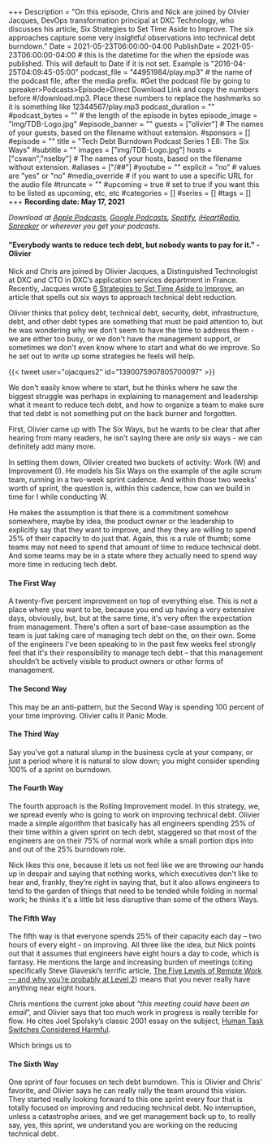 +++
Description = "On this episode, Chris and Nick are joined by Olivier Jacques, DevOps transformation principal at DXC Technology, who discusses his article, Six Strategies to Set Time Aside to Improve. The six approaches capture some very insightful observations into technical debt burndown."
Date = 2021-05-23T06:00:00-04:00
PublishDate = 2021-05-23T06:00:00-04:00 # this is the datetime for the when the epsiode was published. This will default to Date if it is not set. Example is "2016-04-25T04:09:45-05:00"
podcast_file = "44951984/play.mp3" # the name of the podcast file, after the media prefix.
#Get the podcast file by going to spreaker>Podcasts>Episode>Direct Download Link and copy the numbers before
#/download.mp3. Place these numbers to replace the hashmarks so it is something like 12344567/play.mp3 
podcast_duration = ""
#podcast_bytes = "" # the length of the episode in bytes
episode_image = "img/TDB-Logo.jpg"
#episode_banner = ""
guests = ["olivier"] # The names of your guests, based on the filename without extension.
#sponsors = []
#episode = ""
title = "Tech Debt Burndown Podcast Series 1 E8: The Six Ways"
#subtitle = ""
images = ["img/TDB-Logo.jpg"]
hosts = ["cswan","nselby"] # The names of your hosts, based on the filename without extension.
#aliases = ["/##"]
#youtube = ""
explicit = "no" # values are "yes" or "no"
#media_override # if you want to use a specific URL for the audio file
#truncate = ""
#upcoming = true # set to true if you want this to be listed as upcoming, etc, etc
#categories = []
#series = []
#tags = []
+++
**Recording date: May 17, 2021**

*Download at [Apple Podcasts](https://podcastsconnect.apple.com/my-podcasts/the-tech-debt-burndown-podcast/1562710899), [Google Podcasts](https://podcasts.google.com/feed/aHR0cHM6Ly93d3cuc3ByZWFrZXIuY29tL3Nob3cvNDg3MzE4MC9lcGlzb2Rlcy9mZWVk), [Spotify](https://open.spotify.com/show/0t15PUgvQYNWQ6LYXJ8zkz), [iHeartRadio](https://iheart.com/podcast/81137852), [Spreaker](https://www.spreaker.com/show/the-tech-debt-burndown-podcast) or wherever you get your podcasts.*

#### "Everybody wants to reduce tech debt, but nobody wants to pay for it." - Olivier ####


Nick and Chris are joined by Olivier Jacques, a Distinguished Technologist at DXC and CTO in DXC’s application services department in France. Recently, Jacques wrote [6 Strategies to Set Time Aside to Improve](https://www.olivierjacques.com/blog/devops/6-strategies-to-set-time-aside-to-improve/), an article that spells out six ways to approach technical debt reduction. 

Olivier thinks that policy debt, technical debt, security, debt, infrastructure, debt, and other debt types are something that must be paid attention to, but he was wondering why we don’t seem to have the time to address them  - we are either too busy, or we don't have the management support, or sometimes we don't even know where to start and what do we improve. So he set out to write up some strategies he feels will help. 

{{< tweet user="ojacques2" id="1390075907805700097" >}}

We don't easily know where to start, but he thinks where he saw the biggest struggle was perhaps in explaining to management and leadership what it meant to reduce tech debt, and how to organize a team to make sure that ted debt is not something put on the back burner and forgotten. 

First, Olivier came up with The Six Ways, but he wants to be clear that after hearing from many readers, he isn’t saying there are *only* six ways -  we can definitely add many more. 

In setting them down, Olivier created two buckets of activity: Work (W) and Improvement (I). He models his Six Ways on the example of the agile scrum team, running in a two-week sprint cadence. And within those two weeks’ worth of sprint, the question is, within this cadence, how can we build in time for I while conducting W. 

He makes the assumption is that there is a commitment somehow somewhere, maybe by idea, the product owner or the leadership to explicitly say that they want to improve, and they they are willing to spend 25% of their capacity to do just that. Again, this is a rule of thumb; some teams may not need to spend that amount of time to reduce technical debt. And some teams may be in a state where they actually need to spend way more time in reducing tech debt. 

#### The First Way ####
A twenty-five percent improvement on top of everything else. This is not a place where you want to be, because you end up having a very extensive days, obviously, but, but at the same time, it's very often the expectation from management. There's often a sort of base-case assumption as the team is just taking care of managing tech debt on the, on their own. Some of the engineers I've been speaking to in the past few weeks feel strongly feel that it's their responsibility to manage tech debt – that this management shouldn’t be actively visible to product owners or other forms of management. 


#### The Second Way ####
This may be an anti-pattern, but the Second Way is spending 100 percent of your time improving. Olivier calls it Panic Mode. 

#### The Third Way ####

Say you’ve got a natural slump in the business cycle at your company, or just a period where it is natural to slow down; you might consider spending 100% of a sprint on burndown. 

#### The Fourth Way ####
The fourth approach is the Rolling Improvement model. In this strategy, we, we spread evenly who is going to work on improving technical debt. Olivier made a simple algorithm that basically has all engineers spending 25% of their time within a given sprint on tech debt, staggered so that most of the engineers are on their 75% of normal work while a small portion dips into and out of the 25% burndown role. 

Nick likes this one, because it lets us not feel like we are throwing our hands up in despair and saying that nothing works, which executives don't like to hear and, frankly, they’re right in saying that, but it also allows engineers to tend to the garden of things that need to be tended while folding in normal work; he thinks it's a little bit less disruptive than some of the others Ways. 

#### The Fifth Way ####
The fifth way is that everyone spends 25% of their capacity each day – two hours of every eight - on improving. All three like the idea, but Nick points out that it assumes that engineers have eight hours a day to code, which is fantasy. He mentions the large and increasing burden of meetings (citing specifically Steve Glaveski’s terrific article, [The Five Levels of Remote Work — and why you’re probably at Level 2]( https://medium.com/swlh/the-five-levels-of-remote-work-and-why-youre-probably-at-level-2-ccaf05a25b9c)) means that you never really have anything near eight hours. 

Chris mentions the current joke about “*this meeting could have been an email*”, and Olivier says that too much work in progress is really terrible for flow. He cites Joel Spolsky’s classic 2001 essay on the subject, [Human Task Switches Considered Harmful]( https://www.joelonsoftware.com/2001/02/12/human-task-switches-considered-harmful/).

Which brings us to 

#### The Sixth Way ####

One sprint of four focuses on tech debt burndown. This is Olivier and Chris’ favorite, and Olivier says he can really rally the team around this vision. They started really looking forward to this one sprint every four that is totally focused on improving and reducing technical debt. No interruption, unless a catastrophe arises, and we get management back up to, to really say, yes, this sprint, we understand you are working on the reducing technical debt.





